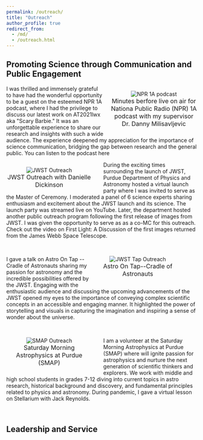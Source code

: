 ```yaml
---
permalink: /outreach/
title: "Outreach"
author_profile: true
redirect_from: 
  - /md/
  - /outreach.html
---
```

<h2>Promoting Science through Communication and Public Engagement</h2>

<p style="text-align:center;max-width:45%;margin-left:20px;padding-bottom:-50px;display:block;float:right;vertical-align:top"><img src="https://bsubraya.github.io/images/NPR1A.jpeg" alt="NPR 1A podcast" data-api-endpoint="https://bsubraya.github.io/images/NPR1A.jpeg" data-api-returntype="File" /><br /><span style="font-size: medium;">Minutes berfore live on air for <a href="https://www.npr.org/podcasts/510316/1a" style="text-decoration:none">Nationa Public Radio (NPR) 1A </a> podcast with my supervisor Dr. Danny Milisavljevic</span>
</p>
<p> I was thrilled and immensely grateful to have had the wonderful opportunity to be a guest on the esteemed NPR 1A podcast, where I had the privilege to discuss our latest work on AT2021lwx aka "Scary Barbie." It was an unforgettable experience to share our research and insights with such a wide audience. The experience deepened my appreciation for the importance of science communication, bridging the gap between research and the general public. You can listen to the podcast <a href = "https://the1a.org/segments/scientific-method-when-a-supermassive-black-hole-devours-a-star/" style="text-decoration:none">here</a></p>


<p style="text-align:center;max-width:45%;margin-right:30px;padding-bottom:-50px;display:block;float:left;vertical-align:top"><img src="https://bsubraya.github.io/images/JWST_outreach.jpeg" alt="JWST Outreach" data-api-endpoint="https://bsubraya.github.io/images/JWST_outreach.jpeg" data-api-returntype="File" /><br /><span style="font-size: medium;"> JWST Outreach with Danielle Dickinson</span>
</p>
<p> During the exciting times surrounding the launch of JWST, Purdue Department of Physics and Astronomy hosted a <a href="https://express.adobe.com/page/O66xeEfENAb9R/?_ga=2.43759777.541119511.1684420215-1579954978.1679585061" style = "text-decoration:none">virtual launch party </a> where I was invited to serve as the Master of Ceremony. I moderated a panel of 6 science experts sharing enthusiasm and excitement about the JWST launch and its science. The <a href="https://www.youtube.com/watch?v=yzqsDOQoZ1w&feature=youtu.be" style="text-decoration:none">launch party</a> was streamed live on YouTube. Later, the department hosted another public outreach program following the first release of images from JWST. I was given the opportunity to serve as as a co-MC for this outreach. Check out the video on <a href="https://www.youtube.com/watch?v=mMy0KydjJyY&t=1333s&ab_channel=SaturdayMorningAstrophysicsatPurdue" style="text-decoration:none" >First Light: A Discussion of the first images returned from the James Webb Space Telescope</a>.</p><br>

<p style="text-align:center;max-width:50%;margin-right:30px;padding-bottom:-50px;display:block;float:right;vertical-align:top"><img src="https://bsubraya.github.io/images/Tap_BSubrayan.jpeg" alt="JWST Tap Outreach" data-api-endpoint="https://bsubraya.github.io/images/Tap_BSubrayan.jpeg" data-api-returntype="File" /><br /><span style="font-size: medium;"> <a href="https://twitter.com/AoT_CoA" style="text-decoration:none">Astro On Tap--Cradle of Astronauts</a> </span>
</p>

<p>I gave a talk on Astro On Tap -- Cradle of Astronauts sharing my passion for astronomy and the incredible possibilities offered by the JWST. Engaging with the enthusiastic audience and discussing the upcoming advancements of the JWST opened my eyes to the importance of conveying complex scientific concepts in an accessible and engaging manner. It highlighted the power of storytelling and visuals in capturing the imagination and inspiring a sense of wonder about the universe.</p><br>

<p style="text-align:center;max-width:45%;margin-right:30px;padding-bottom:-50px;display:block;float:left;vertical-align:top"><img src="https://bsubraya.github.io/images/SMAP.jpeg" alt="SMAP Outreach" data-api-endpoint="https://bsubraya.github.io/images/SMAP.jpeg" data-api-returntype="File" /><br /><span style="font-size: medium;"> <a href="https://www.physics.purdue.edu/outreach/saturday-morning/index.html" style="text-decoration:none">Saturday Morning Astrophysics at Purdue (SMAP)</a> </span>
</p>

<p> I am a volunteer at the Saturday Morning Astrophysics at Purdue (SMAP) where will ignite passion for astrophysics and nurture the next generation of scientific thinkers and explorers. We work with middle and high school students in grades 7-12 diving into current topics in astro research, historical background and discovery, and fundamental principles related to physics and astronomy. During pandemic, I gave a <a href="https://www.youtube.com/watch?v=imOoTtWWatE&t=160s&ab_channel=SaturdayMorningAstrophysicsatPurdue" style="text-decoration:none">virtual </a> lesson on Stellarium with Jack Reynolds. </p><br>

<h2>Leadership and Service</h2>


